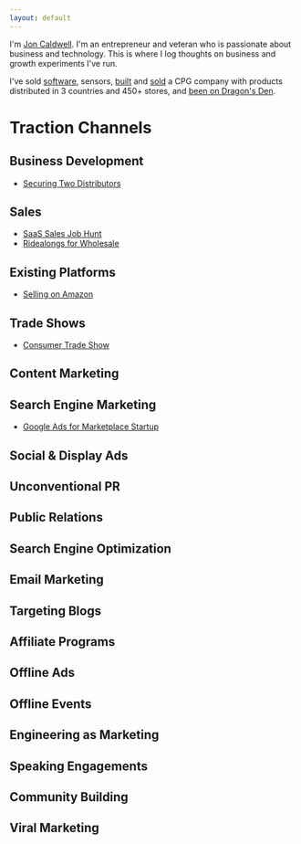 ```yaml
---
layout: default
---
```

I'm [Jon Caldwell](https://www.linkedin.com/in/jonmcaldwell/). I'm an entrepreneur and veteran who is passionate about business and technology. This is where I log thoughts on business and growth experiments I've run.

I've sold [software](https://www.tractiontests.com/tests/saas-account-executive-job), sensors, [built](https://bncpet.com/) and [sold](http://www.globenewswire.com/news-release/2019/03/20/1757707/0/en/Dane-Creek-Capital-announces-the-acquisition-of-Bonnie-Clyde-Premium-Pet-Goods.html) a CPG company with products distributed in 3 countries and 450+ stores, and [been on Dragon's Den](https://www.cbc.ca/dragonsden/m_pitches/bonnie-clyde-pet-goods).

# Traction Channels

## Business Development
* [Securing Two Distributors](https://www.tractiontests.com/tests/biz-dev-cpg-brand)

## Sales
* [SaaS Sales Job Hunt](https://www.tractiontests.com/tests/saas-account-executive-job)
* [Ridealongs for Wholesale](https://www.tractiontests.com/tests/sales-ridealongs)

## Existing Platforms
* [Selling on Amazon](https://www.tractiontests.com/tests/platforms-amazon-cpg-brand)

## Trade Shows
* [Consumer Trade Show](https://www.tractiontests.com/tests/trade-shows-b2c-cpg-brand)

## Content Marketing

## Search Engine Marketing
* [Google Ads for Marketplace Startup](https://www.tractiontests.com/tests/sem-google-marketplace-startup)

## Social & Display Ads

## Unconventional PR

## Public Relations

## Search Engine Optimization

## Email Marketing

## Targeting Blogs

## Affiliate Programs

## Offline Ads

## Offline Events

## Engineering as Marketing

## Speaking Engagements

## Community Building

## Viral Marketing
